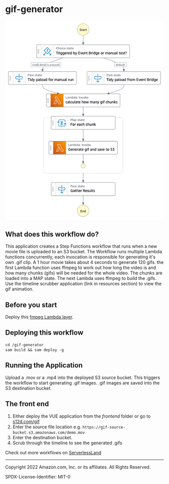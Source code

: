 # gif-generator

![Workflow](./gif-generator.png)

## What does this workflow do?

This application creates a Step Functions workflow that runs when a new movie file is uploaded to an S3 bucket. The Workflow runs multiple Lambda functions concurrently, each invocation is responsible for generating it's own .gif clip. A 1 hour movie takes about 4 seconds to generate 120 gifs.
the first Lambda function uses ffmpeg to work out how long the video is and how many chunks (gifs) will be needed for the whole video. The chunks are loaded into a MAP state. The next Lambda uses ffmpeg to build the .gifs.
Use the timeline scrubber application (link in resources section) to view the gif animation.

## Before you start

Deploy this <a target=_blank href='https://serverlessrepo.aws.amazon.com/#!/applications/us-east-1/145266761615/ffmpeg-lambda-layer'>fmpeg Lambda layer</a>.</strong>

## Deploying this workflow

```
cd /gif-generator 
sam build && sam deploy -g
```

## Running the Application
Upload a .mov or a .mp4 into the deployed S3 source bucket.
This triggers the workflow to start generating .gif images.
.gif images are saved into the S3 destination bucket.

## The front end
1. Either deploy the VUE application from the *frontend* folder or go to [s12d.com/gif](https://s12d.com/gif)
3. Enter the source file location e.g. `https://gif-source-bucket.s3.amazonaws.com/demo.mov`
4. Enter the destination bucket.
5. Scrub through the timeline to see the generated .gifs

Check out more workflows on [ServerlessLand](https://serverlessland.com/workflows)

----
Copyright 2022 Amazon.com, Inc. or its affiliates. All Rights Reserved.

SPDX-License-Identifier: MIT-0


